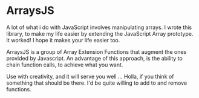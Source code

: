 # ArraysJS
A lot of what i do with JavaScript involves manipulating arrays. I wrote this library, to make my life easier by extending the 
JavaScript Array prototype. It worked! I hope it makes your life easier too.

ArraysJS is a group of Array Extension Functions that augment the ones provided by Javascript. An advantage of this approach, is the ability 
to chain function calls, to achieve what you want.

Use with creativity, and it will serve you well ... Holla, if you think of something that should be there. I'd be quite willing to add to 
and remove functions.
